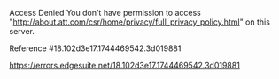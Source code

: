 Access Denied
You don't have permission to access "http://about.att.com/csr/home/privacy/full_privacy_policy.html" on this server.

Reference #18.102d3e17.1744469542.3d019881

https://errors.edgesuite.net/18.102d3e17.1744469542.3d019881